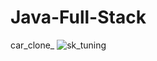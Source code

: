 # Java-Full-Stack

car_clone_
![sk_tuning](https://user-images.githubusercontent.com/93342856/218330049-635ed79c-10cb-426c-9fc0-9d9a3fbdca47.jpg)

